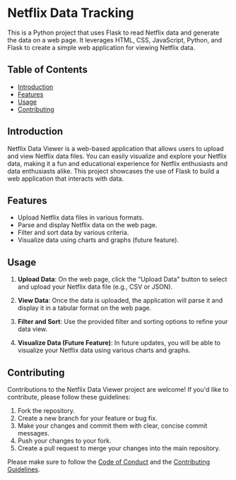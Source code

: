 # Netflix Data Tracking

This is a Python project that uses Flask to read Netflix data and generate the data on a web page. It leverages HTML, CSS, JavaScript, Python, and Flask to create a simple web application for viewing Netflix data.

## Table of Contents
- [Introduction](#introduction)
- [Features](#features)
- [Usage](#usage)
- [Contributing](#contributing)

## Introduction

Netflix Data Viewer is a web-based application that allows users to upload and view Netflix data files. You can easily visualize and explore your Netflix data, making it a fun and educational experience for Netflix enthusiasts and data enthusiasts alike. This project showcases the use of Flask to build a web application that interacts with data.

## Features

- Upload Netflix data files in various formats.
- Parse and display Netflix data on the web page.
- Filter and sort data by various criteria.
- Visualize data using charts and graphs (future feature).

## Usage

1. **Upload Data**: On the web page, click the "Upload Data" button to select and upload your Netflix data file (e.g., CSV or JSON).

2. **View Data**: Once the data is uploaded, the application will parse it and display it in a tabular format on the web page.

3. **Filter and Sort**: Use the provided filter and sorting options to refine your data view.

4. **Visualize Data (Future Feature)**: In future updates, you will be able to visualize your Netflix data using various charts and graphs.

## Contributing

Contributions to the Netflix Data Viewer project are welcome! If you'd like to contribute, please follow these guidelines:

1. Fork the repository.
2. Create a new branch for your feature or bug fix.
3. Make your changes and commit them with clear, concise commit messages.
4. Push your changes to your fork.
5. Create a pull request to merge your changes into the main repository.

Please make sure to follow the [Code of Conduct](CODE_OF_CONDUCT.md) and the [Contributing Guidelines](CONTRIBUTING.md).

